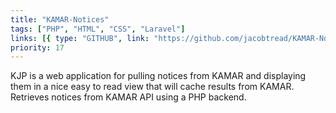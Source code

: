 ```yaml
---
title: "KAMAR-Notices"
tags: ["PHP", "HTML", "CSS", "Laravel"]
links: [{ type: "GITHUB", link: "https://github.com/jacobtread/KAMAR-Notices" }]
priority: 17
---
```


KJP is a web application for pulling notices from KAMAR and displaying them in a nice easy to read view that will cache results from KAMAR. Retrieves notices from KAMAR API using a PHP backend.

